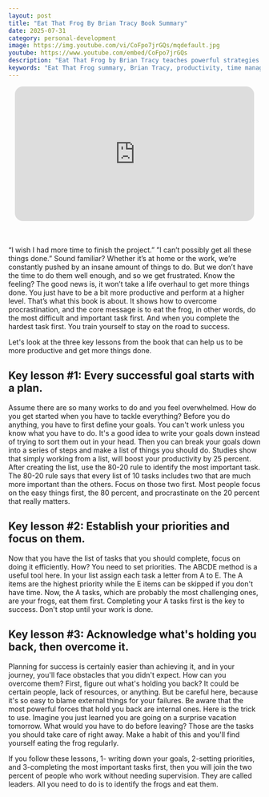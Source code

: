 ```yaml
---
layout: post
title: "Eat That Frog By Brian Tracy Book Summary"
date: 2025-07-31
category: personal-development
image: https://img.youtube.com/vi/CoFpo7jrGQs/mqdefault.jpg
youtube: https://www.youtube.com/embed/CoFpo7jrGQs
description: "Eat That Frog by Brian Tracy teaches powerful strategies to overcome procrastination, boost productivity, and tackle your most important tasks first."
keywords: "Eat That Frog summary, Brian Tracy, productivity, time management, overcome procrastination, goal setting, 80/20 rule, ABCDE method, book summary"
---
```


<div style="display: flex; justify-content: center; margin-bottom: 20px;">
  <div style="aspect-ratio: 16 / 9; width: 95%; max-width: 700px; position: relative;">
    <iframe 
      src="https://www.youtube.com/embed/CoFpo7jrGQs"
      title="YouTube video player"
      allowfullscreen
      frameborder="0"
      style="position: absolute; inset: 0; width: 100%; height: 100%; border-radius: 16px;">
    </iframe>
  </div>
</div>

<div style="height: 15px;"></div>
<!-- ..................................................................... -->

“I wish I had more time to finish the project.” ”I can’t possibly get all these things done.” Sound familiar? Whether it’s at home or the work, we’re constantly pushed by an insane amount of things to do. But we don’t have the time to do them well enough, and so we get frustrated. Know the feeling? The good news is, it won’t take a life overhaul to get more things done. You just have to be a bit more productive and perform at a higher level. That’s what this book is about. It shows how to overcome procrastination, and the core message is to eat the frog, in other words, do the most difficult and important task first. And when you complete the hardest task first. You train yourself to stay on the road to success. 


Let's look at the three key lessons from the book that can help us to be more productive and get more things done.


## Key lesson #1: Every successful goal starts with a plan.


Assume there are so many works to do and you feel overwhelmed. How do you get started when you have to tackle everything? Before you do anything, you have to first define your goals. You can't work unless you know what you have to do. It's a good idea to write your goals down instead of trying to sort them out in your head. Then you can break your goals down into a series of steps and make a list of things you should do. Studies show that simply working from a list, will boost your productivity by 25 percent. After creating the list, use the 80-20 rule to identify the most important task. The 80-20 rule says that every list of 10 tasks includes two that are much more important than the others. Focus on those two first. Most people focus on the easy things first, the 80 percent, and procrastinate on the 20 percent that really matters.


## Key lesson #2: Establish your priorities and focus on them.


Now that you have the list of tasks that you should complete, focus on doing it efficiently. How? You need to set priorities. The ABCDE method is a useful tool here. In your list assign each task a letter from A to E. The A items are the highest priority while the E items can be skipped if you don't have time. Now, the A tasks, which are probably the most challenging ones, are your frogs, eat them first. Completing your A tasks first is the key to success. Don't stop until your work is done.


## Key lesson #3: Acknowledge what's holding you back, then overcome it.


Planning for success is certainly easier than achieving it, and in your journey, you'll face obstacles that you didn't expect. How can you overcome them? First, figure out what's holding you back? It could be certain people, lack of resources, or anything. But be careful here, because it's so easy to blame external things for your failures. Be aware that the most powerful forces that hold you back are internal ones. Here is the trick to use. Imagine you just learned you are going on a surprise vacation tomorrow. What would you have to do before leaving? Those are the tasks you should take care of right away. Make a habit of this and you'll find yourself eating the frog regularly.


If you follow these lessons, 1- writing down your goals, 2-setting priorities, and 3-completing the most important tasks first, then you will join the two percent of people who work without needing supervision. They are called leaders. All you need to do is to identify the frogs and eat them.
